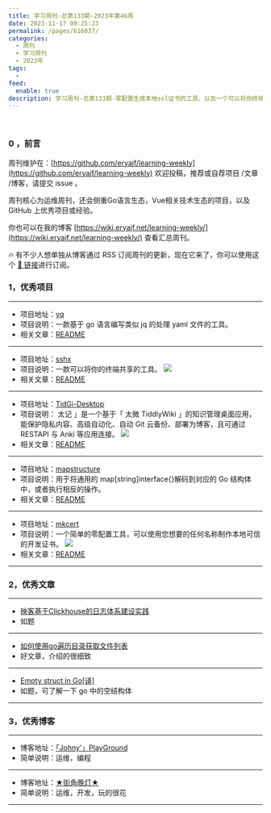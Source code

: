 ```yaml
---
title: 学习周刊-总第133期-2023年第46周
date: 2023-11-17 09:25:23
permalink: /pages/616037/
categories:
  - 周刊
  - 学习周刊
  - 2023年
tags:
  -
feed:
  enable: true
description: 学习周刊-总第133期-零配置生成本地ssl证书的工具，以及一个可以将你终端共享的工具
---
```


<br><ArticleTopAd></ArticleTopAd>

### 0 ，前言

周刊维护在：[https://github.com/eryajf/learning-weekly](https://github.com/eryajf/learning-weekly)  欢迎投稿，推荐或自荐项目 /文章 /博客，请提交 issue 。

周刊核心为运维周刊，还会侧重Go语言生态，Vue相关技术生态的项目，以及 GitHub 上优秀项目或经验。

你也可以在我的博客 [https://wiki.eryajf.net/learning-weekly/](https://wiki.eryajf.net/learning-weekly/) 查看汇总周刊。

🔥 有不少人想单独从博客通过 RSS 订阅周刊的更新，现在它来了，你可以使用这个 [🔗 链接](https://wiki.eryajf.net/learning-weekly.xml)进行订阅。

### 1，优秀项目

---
- 项目地址：[yq](https://github.com/mikefarah/yq)
- 项目说明：一款基于 go 语言编写类似 jq 的处理 yaml 文件的工具。
- 相关文章：[README](https://github.com/mikefarah/yq#readme)
---
- 项目地址：[sshx](https://github.com/ekzhang/sshx)
- 项目说明：一款可以将你的终端共享的工具。
  ![](https://t.eryajf.net/imgs/2023/11/1699456960274.png)
- 相关文章：[README](https://github.com/ekzhang/sshx#readme)
---
- 项目地址：[TidGi-Desktop](https://github.com/tiddly-gittly/TidGi-Desktop)
- 项目说明： 太记 」是一个基于「 太微 TiddlyWiki 」的知识管理桌面应用，能保护隐私内容、高级自动化、自动 Git 云备份、部署为博客，且可通过 RESTAPI 与 Anki 等应用连接。
  ![](https://t.eryajf.net/imgs/2023/11/1699631389374.png)
- 相关文章：[README](https://github.com/tiddly-gittly/TidGi-Desktop/blob/master/docs/readme/README.zh-CN.md)
---
- 项目地址：[mapstructure](https://github.com/mitchellh/mapstructure)
- 项目说明：用于将通用的 map[string]interface{}解码到对应的 Go 结构体中，或者执行相反的操作。
- 相关文章：[README](https://github.com/mitchellh/mapstructure#readme)
---
- 项目地址：[mkcert](https://github.com/FiloSottile/mkcert)
- 项目说明：一个简单的零配置工具，可以使用您想要的任何名称制作本地可信的开发证书。
  ![](https://t.eryajf.net/imgs/2023/11/1699673292535.png)
- 相关文章：[README](https://github.com/FiloSottile/mkcert#readme)
---
### 2，优秀文章

---
- [映客基于Clickhouse的日志体系建设实践](https://mp.weixin.qq.com/s/WdKlJVIAhiuPezcNzqKzcQ)
- 如题
---
- [如何使用go遍历目录获取文件列表](https://www.jianshu.com/p/8b181edc9989)
- 好文章，介绍的很细致
---
- [Empty struct in Go\[译\]]( https://ijayer.github.io/post/tech/code/golang/20200419_emtpy_struct_in_go/ )
- 如题，可了解一下 go 中的空结构体
---
### 3，优秀博客

---
- 博客地址：[「Johny'」PlayGround](https://www.treesir.pub/)
- 简单说明：运维，编程
---
- 博客地址：[★街角晚灯★](https://winjay.cn/)
- 简单说明：运维，开发，玩的很花
---


<br><ArticleTopAd></ArticleTopAd>
